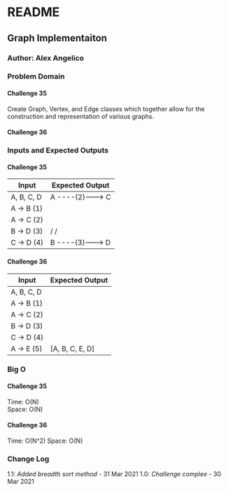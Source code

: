 # README

## Graph Implementaiton

### Author: Alex Angelico

### Problem Domain

#### Challenge 35

Create Graph, Vertex, and Edge classes which together allow for the construction and representation of various graphs.

#### Challenge 36

### Inputs and Expected Outputs

#### Challenge 35

Input | Expected Output
----- | ---------------
A, B, C, D | A ----(2)---> C
A -> B (1) | |             |
A -> C (2) | | (1)     (4) |
B -> D (3) | \/           \/
C -> D (4) | B ----(3)---> D

#### Challenge 36

Input | Expected Output
----- | ---------------
A, B, C, D |
A -> B (1) |
A -> C (2) |
B -> D (3) |
C -> D (4) |
A -> E (5) | [A, B, C, E, D]

### Big O

#### Challenge 35

Time: O(N)  
Space: O(N)

#### Challenge 36

Time: O(N^2)
Space: O(N)

### Change Log

1.1: *Added breadth sort method* - 31 Mar 2021
1.0: *Challenge complee* - 30 Mar 2021
